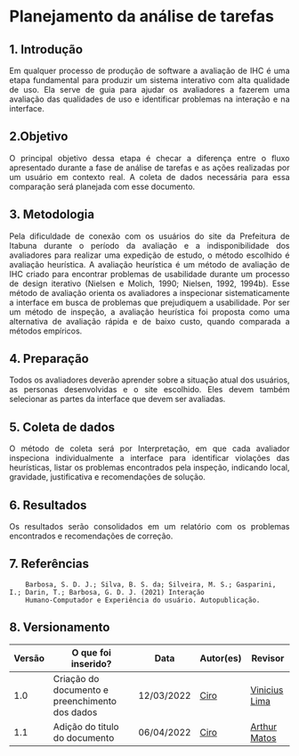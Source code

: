 # Planejamento da análise de tarefas

## 1. Introdução

<p align='justify'>
Em qualquer processo de produção de software a avaliação de IHC é uma etapa fundamental para produzir um sistema interativo com alta qualidade de uso. Ela serve de guia para ajudar os avaliadores a fazerem uma avaliação das qualidades de uso e identificar problemas na interação e na interface.
</p>

## 2.Objetivo

<p align='justify'>
O principal objetivo dessa etapa é checar a diferença entre o fluxo apresentado durante a fase de análise de tarefas e as ações realizadas por um usuário em contexto real.
A coleta de dados necessária para essa comparação será planejada com esse documento.
</p>

## 3. Metodologia

<p align='justify'>
Pela dificuldade de conexão com os usuários do site da Prefeitura de Itabuna durante o período da avaliação e a indisponibilidade dos avaliadores para realizar uma expedição de estudo, o método escolhido é avaliação heurística.
A avaliação heurística é um método de avaliação de IHC criado para encontrar problemas de usabilidade durante um processo de design iterativo (Nielsen e Molich, 1990; Nielsen, 1992, 1994b). Esse método de avaliação orienta os avaliadores a inspecionar sistematicamente a interface em busca de problemas que prejudiquem a usabilidade. Por ser um método de inspeção, a avaliação heurística foi proposta como uma alternativa de avaliação rápida e de baixo custo, quando comparada a métodos empíricos.
</p>

## 4. Preparação

<p align='justify'>
Todos os avaliadores deverão aprender sobre a situação atual dos usuários, as personas desenvolvidas e o site escolhido. Eles devem também selecionar as partes da interface que devem ser avaliadas.
</p>

## 5. Coleta de dados

<p align='justify'>
O método de coleta será por Interpretação, em que cada avaliador inspeciona individualmente a interface para identificar violações das heurísticas, listar os problemas encontrados pela inspeção, indicando local, gravidade, justificativa e recomendações de solução.
</p>

## 6. Resultados

<p align='justify'>
Os resultados serão consolidados em um relatório com os problemas encontrados e
recomendações de correção.
</p>

## 7. Referências
        Barbosa, S. D. J.; Silva, B. S. da; Silveira, M. S.; Gasparini, I.; Darin, T.; Barbosa, G. D. J. (2021) Interação
        Humano-Computador e Experiência do usuário. Autopublicação.

## 8. Versionamento

Versão |  O que foi inserido? | Data | Autor(es)| Revisor
---- |----- | ---- | ---- | ----
1.0 | Criação do documento e preenchimento dos dados  |12/03/2022| [Ciro](https://github.com/ciro-c) | [Vinicius Lima](https://github.com/vinelime)
1.1 | Adição do titulo do documento |06/04/2022| [Ciro](https://github.com/ciro-c) | [Arthur Matos](https://github.com/Arthur-Gaudium)
